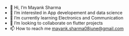 - 👋 Hi, I’m Mayank Sharma
- 👀 I’m interested in App developement and data science
- 🌱 I’m currently learning Electronics and Communication
- 💞️ I’m looking to collaborate on flutter projects
- 📫 How to reach me mayank.sharma08june@gmail.com

